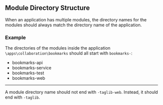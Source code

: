 ## **Module Directory Structure**

When an application has multiple modules, the directory names for the modules
should always match the directory name of the application.

### **Example**

The directories of the modules inside the application ```
\apps\collaboration\bookmarks``` should all start with
```bookmarks-```:

* bookmarks-api
* bookmarks-service
* bookmarks-test
* bookmarks-web

---

A module directory name should not end with ```-taglib-web```. Instead,
it should end with ```-taglib```.
